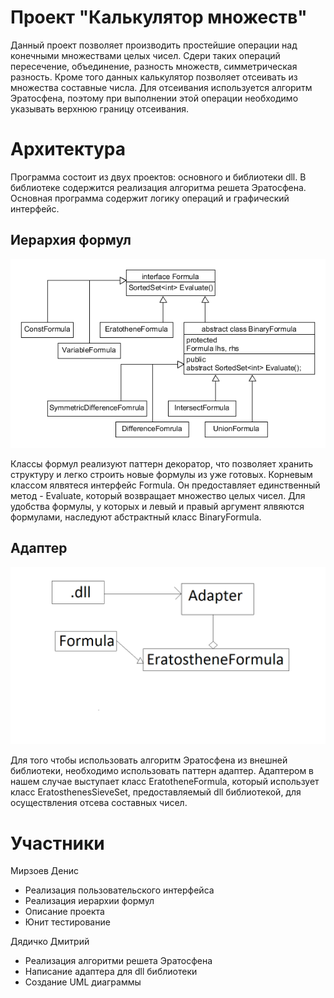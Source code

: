 # Проект "Калькулятор множеств"

Данный проект позволяет производить простейшие операции над конечными
множествами целых чисел. Сдери таких операций пересечение, объединение,
разность множеств, симметрическая разность. Кроме того данных калькулятор 
позволяет отсеивать из множества составные числа. Для отсеивания 
используется алгоритм Эратосфена, поэтому при выполнении этой операции
необходимо указывать верхнюю границу отсеивания.

# Архитектура

Программа состоит из двух проектов: основного и библиотеки dll.
В библиотеке содержится реализация алгоритма решета Эратосфена.
Основная программа содержит логику операций и графический интерфейс.

## Иерархия формул

![img](formula-hierarchy.png)

Классы формул реализуют паттерн декоратор, что позволяет хранить структуру 
и легко строить новые формулы из уже готовых. Корневым классом ялвятеся
интерфейс Formula. Он предоставляет единственный метод - Evaluate, который
возвращает множество целых чисел. Для удобства формулы, у которых и левый
и правый аргумент ялвяются формулами, наследуют абстрактный класс
BinaryFormula.

## Адаптер

![img](uml.png)

Для того чтобы использовать алгоритм Эратосфена из внешней библиотеки,
необходимо использовать паттерн адаптер. Адаптером в нашем случае
выступает класс EratotheneFormula, который использует класс 
EratosthenesSieveSet, предоставляемый dll библиотекой, для осуществления
отсева составных чисел.

# Участники

Мирзоев Денис
+ Реализация пользовательского интерфейса
+ Реализация иерархии формул
+ Описание проекта
+ Юнит тестирование

Дядичко Дмитрий
+ Реализация алгоритми решета Эратосфена
+ Написание адаптера для dll библиотеки
+ Создание UML диаграммы
